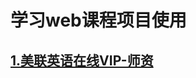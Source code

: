 # 学习web课程项目使用
## [1.美联英语在线VIP-师资](https://411426414.github.io/WebCourse/1.%E7%BE%8E%E8%81%94%E8%8B%B1%E8%AF%AD%E5%9C%A8%E7%BA%BFVIP-%E5%B8%88%E8%B5%84/index.html) 
